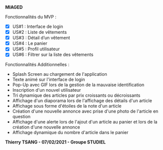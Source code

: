 **MIAGED**

Fonctionnalités du MVP :
 - [x] US#1 : Interface de login
 - [x] US#2 : Liste de vêtements
 - [x] US#3 : Détail d’un vêtement
 - [x] US#4 : Le panier
 - [x] US#5 : Profil utilisateur
 - [x] US#6 : Filtrer sur la liste des vêtements

Fonctionnalités Additionnelles :

 - Splash Screen au chargement de l'application
 - Texte animé sur l'interface de login
 - Pop-Up avec GIF lors de la gestion de la mauvaise identification
 - Inscription d'un nouvel utilisateur
 - Tri dynamique des articles par prix croissants ou décroissants
 - Affichage d'un diaporama lors de l'affichage des détails d'un article
 - Affichage sous forme d'étoiles de la note d'un article
 - Création d'une nouvelle annonce avec prise d'une photo de l'article en question
 - Affichage d'une alerte lors de l'ajout d'un article au panier et lors de la création d'une nouvelle annonce
 - Affichage dynamique du nombre d'article dans le panier

**Thierry TSANG - 07/02/2021 - Groupe STUDIEL**